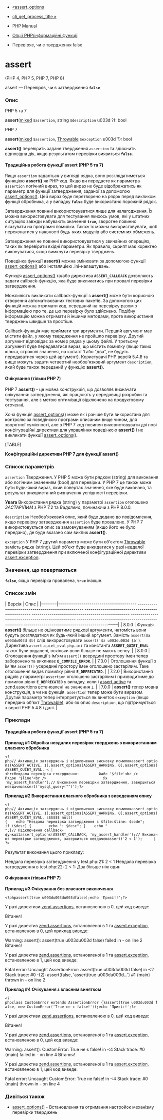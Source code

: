- [«assert_options](function.assert-options.md)
- [cli_get_process_title »](function.cli-get-process-title.md)

- [PHP Manual](index.md)
- [Опції PHP/інформаційні функції](ref.info.md)
- Перевіряє, чи є твердження false

# assert

(PHP 4, PHP 5, PHP 7, PHP 8)

assert — Перевіряє, чи є затвердження **`false`**

### Опис

PHP 5 та 7

**assert**([mixed](language.types.declarations.md#language.types.declarations.mixed)
`$assertion`, string `$description` u003d ?): bool

PHP 7

**assert**([mixed](language.types.declarations.md#language.types.declarations.mixed)
`$assertion`, [Throwable](class.throwable.md) `$exception` u003d ?): bool

**assert()** перевірить задане твердження `assertion` та здійснить
відповідна дія, якщо результатом перевірки виявиться
**`false`**.

#### Традиційна робота функції assert (PHP 5 та 7)

Якщо `assertion` задається у вигляді рядка, воно розглядатиметься
функцією **assert()** як PHP-код. Якщо ви передасте як
параметра `assertion` логічний вираз, то цей вираз не буде
відображатись як параметр для функції затвердження, заданої за допомогою
[assert_options()](function.assert-options.md). Цей вираз буде
перетворено на рядок перед викликом функції обробника, а у випадку
**`false`** буде використано порожній рядок.

Затвердження повинні використовуватися лише для налагодження. Їх можна
використовувати для тестування якихось умов, які у штатних
ситуаціях завжди набувають значення **`true`**, зворотне повинно
вказувати на програмні помилки. Також їх можна використовувати, щоб
переконатися у наявності будь-яких модулів або системних обмежень.

Затвердження не повинні використовуватися у звичайних операціях, таких як
перевірити вхідні параметри. Як правило, скрипт має коректно
виконуватися, якщо вимкнути перевірку тверджень.

Поведінка функції **assert()** можна змінювати за допомогою функції
[assert_options()](function.assert-options.md) або інсталяцією
.ini-налаштувань.

Функція [assert_options()](function.assert-options.md) та/або директива
**`ASSERT_CALLBACK`** дозволяють задати callback-функцію, яка буде
викликатись при провалі перевірки затвердження.

Можливість викликати callback-функції з **assert()** може бути корисною
створення автоматизованих тестових пакетів. За допомогою цих
функцій можна отримати код, переданий на перевірку разом з інформацією
про те, де цю перевірку було здійснено. Подібну інформацію можна
отримати й іншими методами, проте використання тверджень швидше та
простіше.

Callback-функція має приймати три аргументи. Перший аргумент має
містити файл, у якому твердження не пройшло перевірку. Другий
аргумент відповідає за номер рядка у цьому файлі. У третьому аргументі
буде передаватися вираз, що містить помилку (якщо таких кілька,
строкові значення, на кшталт 1 або "два", не будуть передаватися через цей
аргумент). Користувачі PHP версій 5.4.8 та вище можуть задати четвертий
необов'язковий аргумент `description`, який буде також переданий у
функцію **assert()**.

#### Очікування (тільки PHP 7)

PHP 7 **assert()** - це мовна конструкція, що дозволяє визначати
очікування: затвердження, які працюють у середовищі розробки та
тестування, але з метою оптимізації відключено на продуктовому оточенні.

Хоча функція [assert_options()](function.assert-options.md)
може як і раніше бути використана для контролю за поведінкою
програми описаним вище чином, для зворотної сумісності, але в PHP 7
код повинен використовувати дві нові конфігураційні директиви для
управління поведінкою **assert()** і не викликати функції
[assert_options()](function.assert-options.md).

[TABLE]

**Конфігураційні директиви PHP 7 для функції **assert()****

### Список параметрів

`assertion`
Твердження. У PHP 5 може бути рядком (string) для виконання або
логічним значенням (bool) для перевірки. У PHP 7 це також може бути
будь-який вираз, який повертає значення, яке буде виконано, та
результат використаний визначення успішності перевірки.

**Увага**
Використання рядка (string) у параметрі `assertion` оголошено
*ЗАСТАРІЛИМ* з PHP 7.2 та *Видалено*, починаючи з PHP 8.0.0.

`description`
Необов'язковий опис, який буде додано до повідомлення, якщо
перевірку затвердження `assertion` буде провалено. У PHP 7 використовується
опис за замовчуванням (якщо його не було передано), де буде вказано сам
виклик **assert()**.

`exception`
У PHP 7 другий параметр може бути об'єктом
[Throwable](class.throwable.md) замість рядка (string). Цей об'єкт
буде викидатися у разі невдалої перевірки затвердження при
включеної конфігураційної директиви
[assert.exception](info.configuration.md#ini.assert.exception).

### Значення, що повертаються

**`false`**, якщо перевірка провалена, **`true`** інакше.

### Список змін

| Версія | Опис |
|--------|---------------------------------------- -------------------------------------------------- -------------------------------------------------- -------------------------------------------------- -------------------------------------------------- -------------------------------------------------- ------------------------------------------------|
| 8.0.0 | Функція **assert()** більше не оцінюватиме рядкові аргументи, натомість вони будуть розглядатися як будь-який інший аргумент. Замість `assert($a u003du003d $b)` слід використовувати `assert('$a u003du003d $b')`. Директива `assert.quiet_eval` `php.ini` та константа **`ASSERT_QUIET_EVAL`** також були видалені, оскільки вони більше не мають сенсу. |
| 8.0.0 | Оголошення функції з ім'ям `assert()` всередині простору імен тепер заборонено та викликає **`E_COMPILE_ERROR`**. |
| 7.3.0 | Оголошення функції з ім'ям `assert()` усередині простору імен оголошено застарілим. Таке оголошення видає помилку рівня **`E_DEPRECATED`**. |
| 7.2.0 | Використання рядків у параметрі `assertion` оголошено застарілим і призводитиме до помилок рівня **`E_DEPRECATED`** у випадку, коли і [assert.active](info.configuration.md#ini.assert.active) та [zend.assertions ](ini.core.md#ini.zend.assertions) встановлені на значення `1`. |
| 7.0.0 | **assert()** тепер мовна конструкція, а чи не функція. `assertion` тепер може бути виразом. Другий параметр тепер інтерпретується як виняток `exception` (якщо передано об'єкт [Throwable](class.throwable.md)), або як опис `description`, що підтримується з версії PHP 5.4.8 і далі. |

### Приклади

#### Традиційна робота функції assert (PHP 5 та 7)

**Приклад #1 Обробка невдалих перевірок тверджень з використанням
власного обробника**

`<?php// Активація затверджень і відключення висновку помилокassert_options(ASSERT_ACTIVE, 1);assert_options(ASSERT_WARNING, 0);assert_options(ASSERT_QUIET_EVAL, < | <hr>Невдала перевірка ствердження:         Файл '$file'<br />         Рядок '$line'<br />                          Ях 'my_assert_handler');// Виконання перевірки затвердження, завершиться невдачеюassert('mysql_query("")');?> `

**Приклад #2 Використання власного обробника з виведенням опису**

`<?php// Активація затверджень і відключення висновку помилокassert_options(ASSERT_ACTIVE, 1);assert_options(ASSERT_WARNING, 0);assert_options(ASSERT_QUIET_EVAL, s$$$$$ null){    echo "Невдала перевірка затвердження в $file:$line: $code"; if ($desc) {        echo ": $desc"; }    echo "
";}// Підключення callback-функціїassert_options(ASSERT_CALLBACK, 'my_assert_handler');// Виконання перевірки затвердження, завершиться невдачеюassert('2 < 1');     | ?> `

Результат виконання цього прикладу:

Невдала перевірка затвердження у test.php:21: 2 < 1
Невдала перевірка затвердження в test.php:22: 2 < 1: Два більше ніж один

#### Очікування (тільки PHP 7)

**Приклад #3 Очікування без власного виключення**

` <?phpassert(true u003du003du003dfalse);echo 'Привіт!';?> `

У разі директиви [zend.assertions](ini.core.md#ini.zend.assertions),
встановленою в 0, цей код виведе:

Вітання!

У разі директив [zend.assertions](ini.core.md#ini.zend.assertions),
встановленої в 1 та
[assert.exception](info.configuration.md#ini.assert.exception),
встановленою в 0, цей приклад виведе:

Warning: assert(): assert(true u003du003d false) failed in - on line 2
Вітання!

У разі директив [zend.assertions](ini.core.md#ini.zend.assertions),
встановленої в 1 та
[assert.exception](info.configuration.md#ini.assert.exception),
встановленою в 1, цей код виведе:

Fatal error: Uncaught AssertionError: assert(true u003du003d false) in -:2
Stack trace:
#0 -(2): assert(false, 'assert(true u003du003d...')
#1 {main}
thrown in - on line 2

**Приклад #4 Очікування з власним винятком**

`<?phpclass CustomError extends AssertionError {}assert(true u003du003d false, new CustomError('True не є false!'));echo 'Привіт!';?> `

У разі директиви [zend.assertions](ini.core.md#ini.zend.assertions),
встановленою в 0, цей код виведе:

Вітання!

У разі директив [zend.assertions](ini.core.md#ini.zend.assertions),
встановленої в 1 та
[assert.exception](info.configuration.md#ini.assert.exception),
встановленою в 0, цей код виведе:

Warning: assert(): CustomError: True не є false! in -:4
Stack trace:
#0 {main} failed in - on line 4
Вітання!

У разі директив [zend.assertions](ini.core.md#ini.zend.assertions),
встановленої в 1 та
[assert.exception](info.configuration.md#ini.assert.exception),
встановленою в 1, цей код виведе:

Fatal error: Uncaught CustomError: True не false! in -:4
Stack trace:
#0 {main}
thrown in - on line 4

### Дивіться також

- [assert_options()](function.assert-options.md) - Встановлення та
отримання настройок механізму перевірки тверджень
